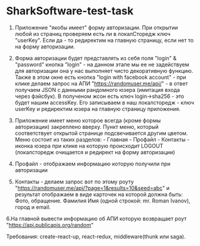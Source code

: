 # SharkSoftware-test-task
1. Приложение "якобы имеет" форму авторизации. При открытии любой из страниц проверяем есть ли в локалСторедж ключ "userKey". Если да - то редиректим на главную страницу, если нет то на форму авторизации.

2. Форма авторизации будет представлять из себя поля "login" & "password" кнопка "login" - на данном этапе мы ее не задействуем для авторизации она у нас выполняет чисто декоративную функцию. Также в этом окне есть кнопка "login with facebook account" - при клике делаем запрос на АПИ "https://randomuser.me/api/" - в ответ получаем JSON с данными рандомного юзера (имитация входа через фэйсбук). В полученом жсон есть ключ login->sha256 - это будет нашим accessKey. Его записываем в наш локалсторедж - ключ userKey и редиректим юзера на главную страницу приложения.

3. Приложение имеет меню которое всегда (кроме формы авторизации) закреплено вверху. Пункт меню, который соответствует открытой странице подсвечивается другим цветом. Меню состоит из таких разделов:  - Главная - Профайл - Контакты - иконка юзера при клике на которую происходит LOGOUT (локалсторедж очищается и редирект на форму авторизации)

4. Профайл - отображаем информацию которую получили при авторизации

5. Контакты - делаем запрос вот по этому роуту "https://randomuser.me/api/?page=1&results=10&seed=abc" и результат отображаем в виде карточек на которой должна быть: Фото, обращение. Фамилия Имя (одной строкой: mr. Roman Ivanov), город и email.

6.На главной вывести информацию об АПИ которую возвращает роут "https://api.publicapis.org/random"  

Требования: create-react-up, react-redux, middleware(thunk или saga). 
